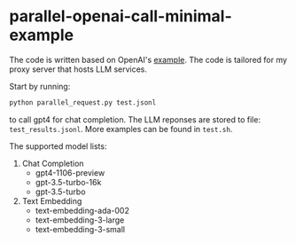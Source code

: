 # parallel-openai-call-minimal-example

The code is written based on OpenAI's [example](https://github.com/openai/openai-cookbook/blob/main/examples/api_request_parallel_processor.py). The code is tailored for my proxy server that hosts LLM services.

Start by running:
``` bash
python parallel_request.py test.jsonl
```
to call gpt4 for chat completion. The LLM reponses are stored to file: `test_results.jsonl`. More examples can be found in `test.sh`.


The supported model lists:
1. Chat Completion
   * gpt4-1106-preview
   * gpt-3.5-turbo-16k
   * gpt-3.5-turbo
2. Text Embedding
   * text-embedding-ada-002
   * text-embedding-3-large
   * text-embedding-3-small


